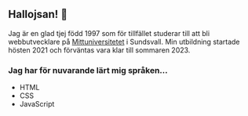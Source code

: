 ## Hallojsan! 👋

Jag är en glad tjej född  1997 som för tillfället studerar till att bli webbutvecklare på	[Mittuniversitetet](https://www.miun.se/) i Sundsvall. Min utbildning startade hösten 2021 och förväntas vara klar till sommaren 2023.

### Jag har för nuvarande lärt mig språken...
- HTML
- CSS
- JavaScript

<!--
**Sezzas/Sezzas** is a ✨ _special_ ✨ repository because its `README.md` (this file) appears on your GitHub profile.

Here are some ideas to get you started:

- 🔭 I’m currently working on ...
- 🌱 I’m currently learning ...
- 👯 I’m looking to collaborate on ...
- 🤔 I’m looking for help with ...
- 💬 Ask me about ...
- 📫 How to reach me: ...
- 😄 Pronouns: ...
- ⚡ Fun fact: ...
-->
